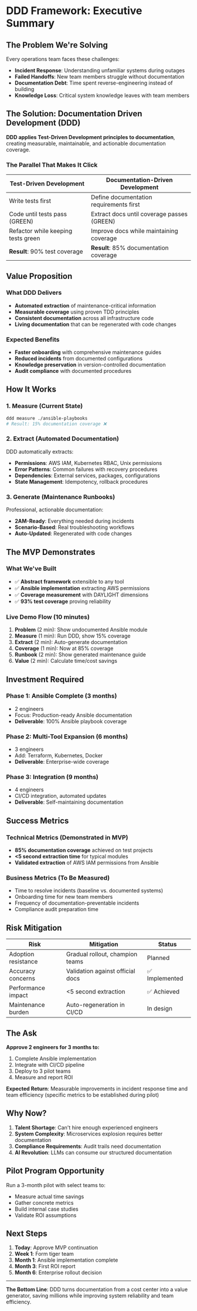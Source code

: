 # DDD Framework: Executive Summary

## The Problem We're Solving

Every operations team faces these challenges:
- **Incident Response**: Understanding unfamiliar systems during outages
- **Failed Handoffs**: New team members struggle without documentation
- **Documentation Debt**: Time spent reverse-engineering instead of building
- **Knowledge Loss**: Critical system knowledge leaves with team members

## The Solution: Documentation Driven Development (DDD)

**DDD applies Test-Driven Development principles to documentation**, creating measurable, maintainable, and actionable documentation coverage.

### The Parallel That Makes It Click

| Test-Driven Development | Documentation-Driven Development |
|------------------------|----------------------------------|
| Write tests first | Define documentation requirements first |
| Code until tests pass (GREEN) | Extract docs until coverage passes (GREEN) |
| Refactor while keeping tests green | Improve docs while maintaining coverage |
| **Result**: 90% test coverage | **Result**: 85% documentation coverage |

## Value Proposition

### What DDD Delivers
- **Automated extraction** of maintenance-critical information
- **Measurable coverage** using proven TDD principles
- **Consistent documentation** across all infrastructure code
- **Living documentation** that can be regenerated with code changes

### Expected Benefits
- **Faster onboarding** with comprehensive maintenance guides
- **Reduced incidents** from documented configurations
- **Knowledge preservation** in version-controlled documentation
- **Audit compliance** with documented procedures

## How It Works

### 1. Measure (Current State)
```bash
ddd measure ./ansible-playbooks
# Result: 15% documentation coverage ❌
```

### 2. Extract (Automated Documentation)
DDD automatically extracts:
- **Permissions**: AWS IAM, Kubernetes RBAC, Unix permissions
- **Error Patterns**: Common failures with recovery procedures
- **Dependencies**: External services, packages, configurations
- **State Management**: Idempotency, rollback procedures

### 3. Generate (Maintenance Runbooks)
Professional, actionable documentation:
- **2AM-Ready**: Everything needed during incidents
- **Scenario-Based**: Real troubleshooting workflows
- **Auto-Updated**: Regenerated with code changes

## The MVP Demonstrates

### What We've Built
- ✅ **Abstract framework** extensible to any tool
- ✅ **Ansible implementation** extracting AWS permissions
- ✅ **Coverage measurement** with DAYLIGHT dimensions
- ✅ **93% test coverage** proving reliability

### Live Demo Flow (10 minutes)
1. **Problem** (2 min): Show undocumented Ansible module
2. **Measure** (1 min): Run DDD, show 15% coverage
3. **Extract** (2 min): Auto-generate documentation
4. **Coverage** (1 min): Now at 85% coverage
5. **Runbook** (2 min): Show generated maintenance guide
6. **Value** (2 min): Calculate time/cost savings

## Investment Required

### Phase 1: Ansible Complete (3 months)
- 2 engineers
- Focus: Production-ready Ansible documentation
- **Deliverable**: 100% Ansible playbook coverage

### Phase 2: Multi-Tool Expansion (6 months)
- 3 engineers
- Add: Terraform, Kubernetes, Docker
- **Deliverable**: Enterprise-wide coverage

### Phase 3: Integration (9 months)
- 4 engineers
- CI/CD integration, automated updates
- **Deliverable**: Self-maintaining documentation

## Success Metrics

### Technical Metrics (Demonstrated in MVP)
- **85% documentation coverage** achieved on test projects
- **<5 second extraction time** for typical modules
- **Validated extraction** of AWS IAM permissions from Ansible

### Business Metrics (To Be Measured)
- Time to resolve incidents (baseline vs. documented systems)
- Onboarding time for new team members
- Frequency of documentation-preventable incidents
- Compliance audit preparation time

## Risk Mitigation

| Risk | Mitigation | Status |
|------|------------|---------|
| Adoption resistance | Gradual rollout, champion teams | Planned |
| Accuracy concerns | Validation against official docs | ✅ Implemented |
| Performance impact | <5 second extraction | ✅ Achieved |
| Maintenance burden | Auto-regeneration in CI/CD | In design |

## The Ask

**Approve 2 engineers for 3 months to:**
1. Complete Ansible implementation
2. Integrate with CI/CD pipeline
3. Deploy to 3 pilot teams
4. Measure and report ROI

**Expected Return**: Measurable improvements in incident response time and team efficiency (specific metrics to be established during pilot)

## Why Now?

1. **Talent Shortage**: Can't hire enough experienced engineers
2. **System Complexity**: Microservices explosion requires better documentation
3. **Compliance Requirements**: Audit trails need documentation
4. **AI Revolution**: LLMs can consume our structured documentation

## Pilot Program Opportunity

Run a 3-month pilot with select teams to:
- Measure actual time savings
- Gather concrete metrics
- Build internal case studies
- Validate ROI assumptions

## Next Steps

1. **Today**: Approve MVP continuation
2. **Week 1**: Form tiger team
3. **Month 1**: Ansible implementation complete
4. **Month 3**: First ROI report
5. **Month 6**: Enterprise rollout decision

---

**The Bottom Line**: DDD turns documentation from a cost center into a value generator, saving millions while improving system reliability and team efficiency.